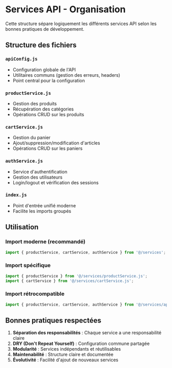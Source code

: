 # Services API - Organisation

Cette structure sépare logiquement les différents services API selon les bonnes pratiques de développement.

## Structure des fichiers

### `apiConfig.js`
- Configuration globale de l'API
- Utilitaires communs (gestion des erreurs, headers)
- Point central pour la configuration

### `productService.js`
- Gestion des produits
- Récupération des catégories
- Opérations CRUD sur les produits

### `cartService.js`
- Gestion du panier
- Ajout/suppression/modification d'articles
- Opérations CRUD sur les paniers

### `authService.js`
- Service d'authentification
- Gestion des utilisateurs
- Login/logout et vérification des sessions

### `index.js`
- Point d'entrée unifié moderne
- Facilite les imports groupés

## Utilisation

### Import moderne (recommandé)
```javascript
import { productService, cartService, authService } from '@/services';
```

### Import spécifique
```javascript
import { productService } from '@/services/productService.js';
import { cartService } from '@/services/cartService.js';
```

### Import rétrocompatible
```javascript
import { productService, cartService, authService } from '@/services/api.js';
```

## Bonnes pratiques respectées

1. **Séparation des responsabilités** : Chaque service a une responsabilité claire
2. **DRY (Don't Repeat Yourself)** : Configuration commune partagée
3. **Modularité** : Services indépendants et réutilisables
4. **Maintenabilité** : Structure claire et documentée
5. **Évolutivité** : Facilité d'ajout de nouveaux services

